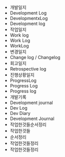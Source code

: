 - 개발일지	      
- Development Log	
- DevelopmentxLog	
- Development log	
- 작업일지	      
- Work log
- Work Log
- WorkLog
- 변경일지	      
- Change log / Changelog
- 회고일지	      
- Retrospective log	
- 진행상황일지	  
- ProgressLog	
- Progress Log	
- Progress log	
- 개발기록	      
- Development journal	
- Dev Log
- Dev Diary
- Development Journal
- 작업한것들순서정리
- 작업한것들
- 순서정리
- 작업한것들정리
- 작업한것들정리